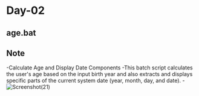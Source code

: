 # Day-02

## age.bat

## Note
-Calculate Age and Display Date Components
-This batch script calculates the user's age based on the input birth year and also extracts and displays specific parts of the current system date (year, month, day, and date).
-![Screenshot(21)](https://github.com/user-attachments/assets/722548a8-433b-4a69-aac7-a2c8c83c2bc3)
